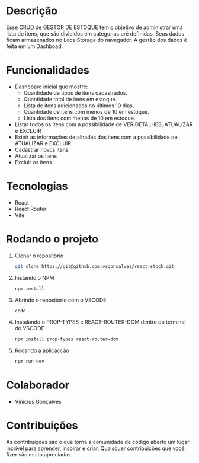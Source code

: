 # Descrição 

Esse CRUD de GESTOR DE ESTOQUE tem o objetivo de administrar uma lista de itens, que são divididos em categorias pré definidas.
Seus dados ficam armazenados no LocalStorage do navegador. A gestão dos dados é feita em um Dashboad.


# Funcionalidades 
- Dashboard inicial que mostre:
   - Quantidade de tipos de itens cadastrados.
   - Quantidade total de itens em estoque.
   - Lista de itens adicionados no últimos 10 dias.
   - Quantidade de itens com menos de 10 em estoque.
   - Lista dos itens com menos de 10 em estoque.
- Listar todos os itens com a possibilidade de VER DETALHES, ATUALIZAR e EXCLUIR
- Exibir as informações detalhadas dos itens com a possibilidade de ATUALIZAR e EXCLUIR
- Cadastrar novos itens
- Atualizar os itens
- Excluir os itens

# Tecnologias
- React
- React Router
- Vite

# Rodando o projeto 
1. Clonar o repositório
   ```sh
   git clone https://git@github.com:vsgoncalves/react-stock.git
   ```

2. Instando o NPM 
   ```sh
   npm install
   ```
3. Abrindo o repositorio com o VSCODE 
   ```sh
   code .
   ```
4. Instalando o PROP-TYPES e REACT-ROUTER-DOM dentro do terminal do VSCODE 
   ```sh
   npm install prop-types react-router-dom
   ```
5. Rodando a aplicaçcão 
   ```sh
   npm run dev
   ```   

 
# Colaborador 
- Vinicius Gonçalves

# Contribuições
As contribuições são o que torna a comunidade de código aberto um lugar incrível para aprender, inspirar e criar. Quaisquer contribuições que você fizer são muito apreciadas.



